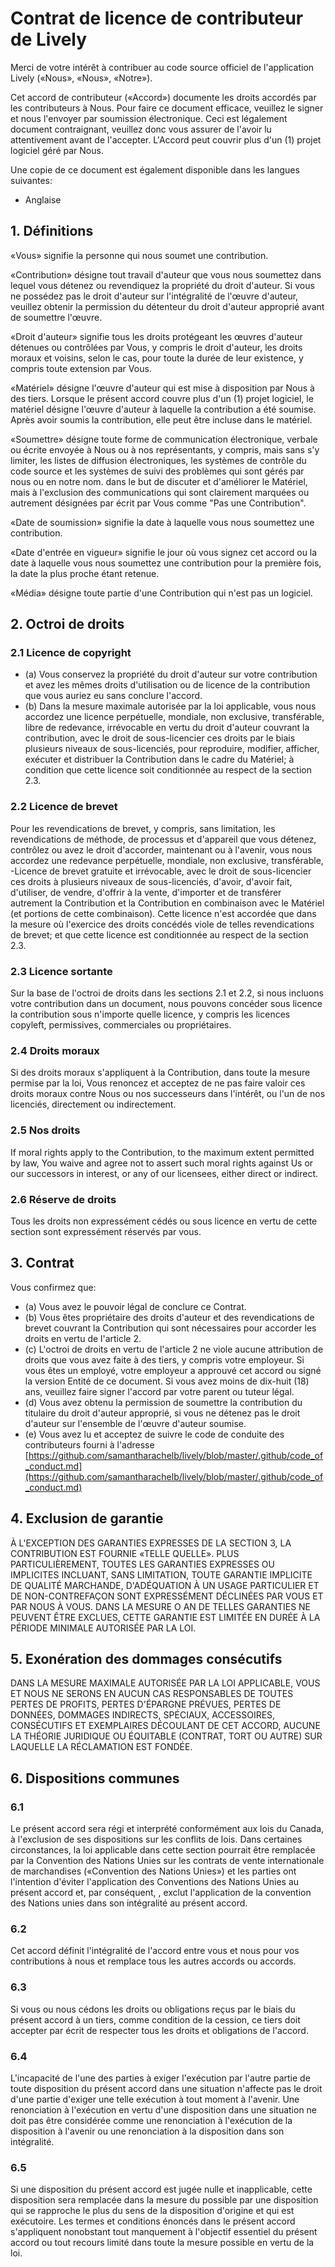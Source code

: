 # Contrat de licence de contributeur de Lively
Merci de votre intérêt à contribuer au code source officiel de l'application Lively («Nous», «Nous», «Notre»).

Cet accord de contributeur («Accord») documente les droits accordés par les contributeurs à Nous. Pour faire ce document
efficace, veuillez le signer et nous l'envoyer par soumission électronique. Ceci est légalement
document contraignant, veuillez donc vous assurer de l'avoir lu attentivement avant de l'accepter. L'Accord peut couvrir plus d'un (1) projet logiciel géré par Nous.

Une copie de ce document est également disponible dans les langues suivantes:

- Anglaise

## 1. Définitions
«Vous» signifie la personne qui nous soumet une contribution.

«Contribution» désigne tout travail d'auteur que vous nous soumettez dans lequel vous détenez ou revendiquez la propriété du droit d'auteur. Si vous ne possédez pas le droit d'auteur sur l'intégralité de l'œuvre d'auteur, veuillez obtenir la permission du détenteur du droit d'auteur approprié avant de soumettre l'œuvre.

«Droit d'auteur» signifie tous les droits protégeant les œuvres d'auteur détenues ou contrôlées par Vous, y compris le droit d'auteur, les droits moraux et voisins, selon le cas, pour toute la durée de leur existence, y compris toute extension par Vous.

«Matériel» désigne l'œuvre d'auteur qui est mise à disposition par Nous à des tiers. Lorsque le présent accord couvre plus d'un (1) projet logiciel, le matériel désigne l'œuvre d'auteur à laquelle la contribution a été soumise. Après avoir soumis la contribution, elle peut être incluse dans le matériel.

«Soumettre» désigne toute forme de communication électronique, verbale ou écrite envoyée à Nous ou à nos représentants, y compris, mais sans s'y limiter, les listes de diffusion électroniques, les systèmes de contrôle du code source et les systèmes de suivi des problèmes qui sont gérés par nous ou en notre nom. dans le but de discuter et d'améliorer le Matériel, mais à l'exclusion des communications qui sont clairement marquées ou autrement désignées par écrit par Vous comme "Pas une Contribution".

«Date de soumission» signifie la date à laquelle vous nous soumettez une contribution.

«Date d'entrée en vigueur» signifie le jour où vous signez cet accord ou la date à laquelle vous nous soumettez une contribution pour la première fois, la date la plus proche étant retenue.

«Média» désigne toute partie d'une Contribution qui n'est pas un logiciel.

## 2. Octroi de droits
### 2.1 Licence de copyright
- (a) Vous conservez la propriété du droit d'auteur sur votre contribution et avez les mêmes droits d'utilisation ou de licence de la contribution que vous auriez eu sans conclure l'accord.
- (b) Dans la mesure maximale autorisée par la loi applicable, vous nous accordez une licence perpétuelle, mondiale, non exclusive, transférable, libre de redevance, irrévocable en vertu du droit d'auteur couvrant la contribution, avec le droit de sous-licencier ces droits par le biais plusieurs niveaux de sous-licenciés, pour reproduire, modifier, afficher, exécuter et distribuer la Contribution dans le cadre du Matériel; à condition que cette licence soit conditionnée au respect de la section 2.3.

### 2.2 Licence de brevet
Pour les revendications de brevet, y compris, sans limitation, les revendications de méthode, de processus et d'appareil que vous détenez, contrôlez ou avez le droit d'accorder, maintenant ou à l'avenir, vous nous accordez une redevance perpétuelle, mondiale, non exclusive, transférable, -Licence de brevet gratuite et irrévocable, avec le droit de sous-licencier ces droits à plusieurs niveaux de sous-licenciés, d'avoir, d'avoir fait, d'utiliser, de vendre, d'offrir à la vente, d'importer et de transférer autrement la Contribution et la Contribution en combinaison avec le Matériel (et portions de cette combinaison). Cette licence n'est accordée que dans la mesure où l'exercice des droits concédés viole de telles revendications de brevet; et que cette licence est conditionnée au respect de la section 2.3.

### 2.3 Licence sortante
Sur la base de l'octroi de droits dans les sections 2.1 et 2.2, si nous incluons votre contribution dans un document, nous pouvons concéder sous licence la contribution sous n'importe quelle licence, y compris les licences copyleft, permissives, commerciales ou propriétaires.

### 2.4 Droits moraux
Si des droits moraux s'appliquent à la Contribution, dans toute la mesure permise par la loi, Vous renoncez et acceptez de ne pas faire valoir ces droits moraux contre Nous ou nos successeurs dans l'intérêt, ou l'un de nos licenciés, directement ou indirectement.

### 2.5 Nos droits
If moral rights apply to the Contribution, to the maximum extent permitted by law, You waive and agree not to assert such moral rights against Us or our successors in interest, or any of our licensees, either direct or indirect.

### 2.6 Réserve de droits
Tous les droits non expressément cédés ou sous licence en vertu de cette section sont expressément réservés par vous.

## 3. Contrat
Vous confirmez que:

- (a) Vous avez le pouvoir légal de conclure ce Contrat.
- (b) Vous êtes propriétaire des droits d'auteur et des revendications de brevet couvrant la Contribution qui sont nécessaires pour accorder les droits en vertu de l'article 2.
- (c) L'octroi de droits en vertu de l'article 2 ne viole aucune attribution de droits que vous avez faite à des tiers, y compris votre employeur. Si vous êtes un employé, votre employeur a approuvé cet accord ou signé la version Entité de ce document. Si vous avez moins de dix-huit (18) ans, veuillez faire signer l'accord par votre parent ou tuteur légal.
- (d) Vous avez obtenu la permission de soumettre la contribution du titulaire du droit d'auteur approprié, si vous ne détenez pas le droit d'auteur sur l'ensemble de l'œuvre d'auteur soumise.
- (e) Vous avez lu et acceptez de suivre le code de conduite des contributeurs fourni à l'adresse [https://github.com/samantharachelb/lively/blob/master/.github/code_of_conduct.md](https://github.com/samantharachelb/lively/blob/master/.github/code_of_conduct.md)

## 4. Exclusion de garantie
À L'EXCEPTION DES GARANTIES EXPRESSES DE LA SECTION 3, LA CONTRIBUTION EST FOURNIE «TELLE QUELLE». PLUS PARTICULIÈREMENT, TOUTES LES GARANTIES EXPRESSES OU IMPLICITES INCLUANT, SANS LIMITATION, TOUTE GARANTIE IMPLICITE DE QUALITÉ MARCHANDE, D'ADÉQUATION À UN USAGE PARTICULIER ET DE NON-CONTREFAÇON SONT EXPRESSÉMENT DÉCLINÉES PAR VOUS ET PAR NOUS À VOUS. DANS LA MESURE O AN DE TELLES GARANTIES NE PEUVENT ÊTRE EXCLUES, CETTE GARANTIE EST LIMITÉE EN DURÉE À LA PÉRIODE MINIMALE AUTORISÉE PAR LA LOI.

## 5. Exonération des dommages consécutifs
DANS LA MESURE MAXIMALE AUTORISÉE PAR LA LOI APPLICABLE, VOUS ET NOUS NE SERONS EN AUCUN CAS RESPONSABLES DE TOUTES PERTES DE PROFITS, PERTES D'ÉPARGNE PRÉVUES, PERTES DE DONNÉES, DOMMAGES INDIRECTS, SPÉCIAUX, ACCESSOIRES, CONSÉCUTIFS ET EXEMPLAIRES DÉCOULANT DE CET ACCORD, AUCUNE LA THÉORIE JURIDIQUE OU ÉQUITABLE (CONTRAT, TORT OU AUTRE) SUR LAQUELLE LA RÉCLAMATION EST FONDÉE.

## 6. Dispositions communes
### 6.1
Le présent accord sera régi et interprété conformément aux lois du Canada, à l'exclusion de ses dispositions sur les conflits de lois. Dans certaines circonstances, la loi applicable dans cette section pourrait être remplacée par la Convention des Nations Unies sur les contrats de vente internationale de marchandises («Convention des Nations Unies») et les parties ont l'intention d'éviter l'application des Conventions des Nations Unies au présent accord et, par conséquent, , exclut l'application de la convention des Nations unies dans son intégralité au présent accord.

### 6.2
Cet accord définit l'intégralité de l'accord entre vous et nous pour vos contributions à nous et remplace tous les autres accords ou accords.

### 6.3
Si vous ou nous cédons les droits ou obligations reçus par le biais du présent accord à un tiers, comme condition de la cession, ce tiers doit accepter par écrit de respecter tous les droits et obligations de l'accord.

### 6.4
L'incapacité de l'une des parties à exiger l'exécution par l'autre partie de toute disposition du présent accord dans une situation n'affecte pas le droit d'une partie d'exiger une telle exécution à tout moment à l'avenir. Une renonciation à l'exécution en vertu d'une disposition dans une situation ne doit pas être considérée comme une renonciation à l'exécution de la disposition à l'avenir ou une renonciation à la disposition dans son intégralité.

### 6.5
Si une disposition du présent accord est jugée nulle et inapplicable, cette disposition sera remplacée dans la mesure du possible par une disposition qui se rapproche le plus du sens de la disposition d'origine et qui est exécutoire. Les termes et conditions énoncés dans le présent accord s'appliquent nonobstant tout manquement à l'objectif essentiel du présent accord ou tout recours limité dans toute la mesure possible en vertu de la loi.
